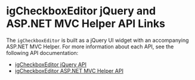 ﻿<!--
|metadata|
{
    "fileName": "igcheckboxeditor-jquery-api",
    "controlName": "igEditors",
    "tags": ["API","Editing"]
}
|metadata|
-->

# igCheckboxEditor jQuery and ASP.NET MVC Helper API Links

The `igCheckboxEditor` is built as a jQuery UI widget with an accompanying ASP.NET MVC Helper. For more information about each API, see the following API documentation:

-	[igCheckboxEditor jQuery API](%%jQueryApiUrl%%/ui.igCheckBoxEditor)
-   [igCheckboxEditor ASP.NET MVC Helper API](Infragistics.Web.Mvc~Infragistics.Web.Mvc.CheckBoxEditorModel.html)

